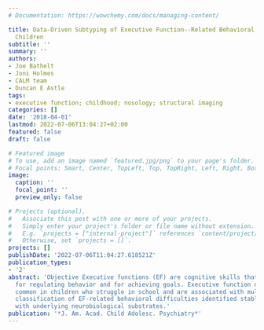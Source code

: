 ```yaml
---
# Documentation: https://wowchemy.com/docs/managing-content/

title: Data-Driven Subtyping of Executive Function--Related Behavioral Problems in
  Children
subtitle: ''
summary: ''
authors:
- Joe Bathelt
- Joni Holmes
- CALM team
- Duncan E Astle
tags:
- executive function; childhood; nosology; structural imaging
categories: []
date: '2018-04-01'
lastmod: 2022-07-06T13:04:27+02:00
featured: false
draft: false

# Featured image
# To use, add an image named `featured.jpg/png` to your page's folder.
# Focal points: Smart, Center, TopLeft, Top, TopRight, Left, Right, BottomLeft, Bottom, BottomRight.
image:
  caption: ''
  focal_point: ''
  preview_only: false

# Projects (optional).
#   Associate this post with one or more of your projects.
#   Simply enter your project's folder or file name without extension.
#   E.g. `projects = ["internal-project"]` references `content/project/deep-learning/index.md`.
#   Otherwise, set `projects = []`.
projects: []
publishDate: '2022-07-06T11:04:27.618521Z'
publication_types:
- '2'
abstract: 'Objective Executive functions (EF) are cognitive skills that are important
  for regulating behavior and for achieving goals. Executive function deficits are
  common in children who struggle in school and are associated with multiple neurodevelopmental disorders. However, there is also considerable heterogeneity across children, even within diagnostic categories. This study took a data-driven approach to identify distinct clusters of children with common profiles of EF-related difficulties, and then identified patterns of brain organization that distinguish these data-driven groups. Method The sample consisted of 442 children identified by health and educational professionals as having difficulties in attention, learning, and/or memory. We applied community clustering, a data-driven clustering algorithm, to group children by similarities on a commonly used rating scale of EF-associated behavioral difficulties, the Conners 3 questionnaire. We then investigated whether the groups identified by the algorithm could be distinguished on white matter connectivity using a structural connectomics approach combined with partial least squares analysis. Results The data-driven clustering yielded 3 distinct groups of children with symptoms of one of the following: (1) elevated inattention and hyperactivity/impulsivity, and poor EF; (2) learning problems; or (3) aggressive behavior and problems with peer relationships. These groups were associated with significant interindividual variation in white matter connectivity of the prefrontal and anterior cingulate cortices. Conclusion In sum, data-driven
  classification of EF-related behavioral difficulties identified stable groups of children, provided a good account of interindividual differences, and aligned closely
  with underlying neurobiological substrates.'
publication: '*J. Am. Acad. Child Adolesc. Psychiatry*'
---
```

